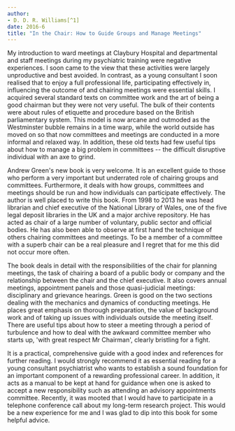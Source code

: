 ```yaml
---
author:
- D. D. R. Williams[^1]
date: 2016-6
title: "In the Chair: How to Guide Groups and Manage Meetings"
---
```


My introduction to ward meetings at Claybury Hospital and departmental
and staff meetings during my psychiatric training were negative
experiences. I soon came to the view that these activities were largely
unproductive and best avoided. In contrast, as a young consultant I soon
realised that to enjoy a full professional life, participating
effectively in, influencing the outcome of and chairing meetings were
essential skills. I acquired several standard texts on committee work
and the art of being a good chairman but they were not very useful. The
bulk of their contents were about rules of etiquette and procedure based
on the British parliamentary system. This model is now arcane and
outmoded as the Westminster bubble remains in a time warp, while the
world outside has moved on so that now committees and meetings are
conducted in a more informal and relaxed way. In addition, these old
texts had few useful tips about how to manage a big problem in
committees -- the difficult disruptive individual with an axe to grind.

Andrew Green\'s new book is very welcome. It is an excellent guide to
those who perform a very important but underrated role of chairing
groups and committees. Furthermore, it deals with how groups, committees
and meetings should be run and how individuals can participate
effectively. The author is well placed to write this book. From 1998 to
2013 he was head librarian and chief executive of the National Library
of Wales, one of the five legal deposit libraries in the UK and a major
archive repository. He has acted as chair of a large number of
voluntary, public sector and official bodies. He has also been able to
observe at first hand the technique of others chairing committees and
meetings. To be a member of a committee with a superb chair can be a
real pleasure and I regret that for me this did not occur more often.

The book deals in detail with the responsibilities of the chair for
planning meetings, the task of chairing a board of a public body or
company and the relationship between the chair and the chief executive.
It also covers annual meetings, appointment panels and those
quasi-judicial meetings: disciplinary and grievance hearings. Green is
good on the two sections dealing with the mechanics and dynamics of
conducting meetings. He places great emphasis on thorough preparation,
the value of background work and of taking up issues with individuals
outside the meeting itself. There are useful tips about how to steer a
meeting through a period of turbulence and how to deal with the awkward
committee member who starts up, 'with great respect Mr Chairman',
clearly bristling for a fight.

It is a practical, comprehensive guide with a good index and references
for further reading. I would strongly recommend it as essential reading
for a young consultant psychiatrist who wants to establish a sound
foundation for an important component of a rewarding professional
career. In addition, it acts as a manual to be kept at hand for guidance
when one is asked to accept a new responsibility such as attending an
advisory appointments committee. Recently, it was mooted that I would
have to participate in a telephone conference call about my long-term
research project. This would be a new experience for me and I was glad
to dip into this book for some helpful advice.

[^1]: **D. D. R. Williams** is honorary consultant psychiatrist at
    Abertawe Bro Morgannwg University Health Board, Swansea, Wales, UK,
    email: <donwilliams@osduk.com>
